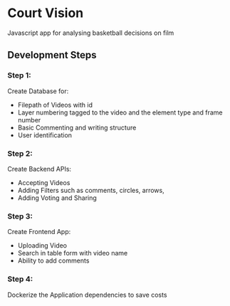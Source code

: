 # Court Vision
Javascript app for analysing basketball decisions on film

## Development Steps
### Step 1:
Create Database for:
- Filepath of Videos with id
- Layer numbering tagged to the video and the element type and frame number
- Basic Commenting and writing structure
- User identification

### Step 2: 
Create Backend APIs:
- Accepting Videos
- Adding Filters such as comments, circles, arrows, 
- Adding Voting and Sharing


### Step 3:
Create Frontend App:
- Uploading Video
- Search in table form with video name
- Ability to add comments


### Step 4:
Dockerize the Application dependencies to save costs